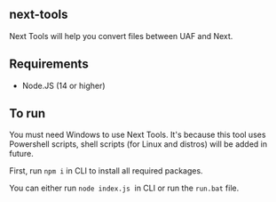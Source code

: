 ## next-tools

Next Tools will help you convert files between UAF and Next.

## Requirements

*   Node.JS (14 or higher)

## To run

You must need Windows to use Next Tools. It's because this tool uses Powershell scripts, shell scripts (for Linux and distros) will be added in future.

First, run `npm i` in CLI to install all required packages.

You can either run `node index.js`  in CLI or run the `run.bat` file.